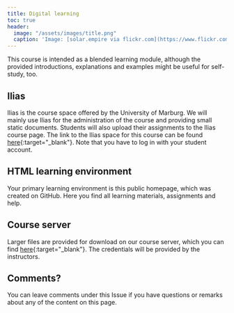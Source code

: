```yaml
---
title: Digital learning
toc: true
header:
  image: "/assets/images/title.png"
  caption: 'Image: [solar.empire via flickr.com](https://www.flickr.com/photos/solar-empire/23815961328/) [CC BY-NC 2.0 DEED](https://creativecommons.org/licenses/by-nc/2.0/)'
---
```


This course is intended as a blended learning module, although the provided introductions, explanations and examples might be useful for self-study, too.
<!--more-->

## Ilias

Ilias is the course space offered by the University of Marburg. 
We will mainly use Ilias for the administration of the course and providing small static documents. Students will also upload their assignments to the Ilias course page.
The link to the Ilias space for this course can be found [here]( https://ilias.uni-marburg.de/ilias.php?ref_id=3388026&cmdClass=ilrepositorygui&cmdNode=z0&baseClass=ilrepositorygui){:target="_blank"}.
Note that you have to log in with your student account.


## HTML learning environment

Your primary learning environment is this public homepage, which was created on GitHub.
Here you find all learning materials, assignments and help.


## Course server

Larger files are provided for download on our course server, which you can find [here](http://85.214.102.111/geo_data/data/){:target="_blank"}.
The credentials will be provided by the instructors.



## Comments?
You can leave comments under this Issue if you have questions or remarks about any of the content on this page.


<script src="https://utteranc.es/client.js"
        repo="GeoMOER/moer-mpg-geoai"
        issue-term="unit00-01_Digital_learning"
        theme="github-light"
        crossorigin="anonymous"
        async>
</script>

